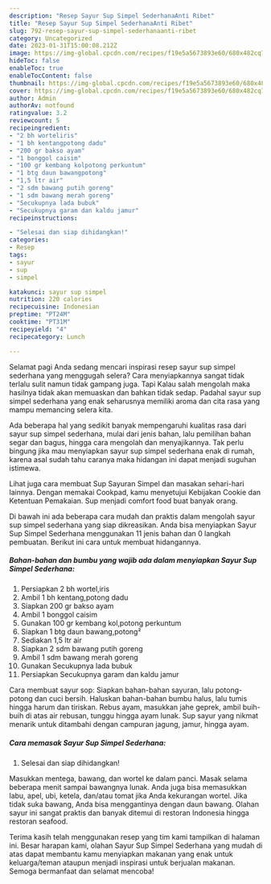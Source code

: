 ```yaml
---
description: "Resep Sayur Sup Simpel SederhanaAnti Ribet"
title: "Resep Sayur Sup Simpel SederhanaAnti Ribet"
slug: 792-resep-sayur-sup-simpel-sederhanaanti-ribet
category: Uncategorized
date: 2023-01-31T15:00:08.212Z
image: https://img-global.cpcdn.com/recipes/f19e5a5673893e60/680x482cq70/sayur-sup-simpel-sederhana-foto-resep-utama.jpg
hideToc: false
enableToc: true
enableTocContent: false
thumbnail: https://img-global.cpcdn.com/recipes/f19e5a5673893e60/680x482cq70/sayur-sup-simpel-sederhana-foto-resep-utama.jpg
cover: https://img-global.cpcdn.com/recipes/f19e5a5673893e60/680x482cq70/sayur-sup-simpel-sederhana-foto-resep-utama.jpg
author: Admin
authorAv: notfound
ratingvalue: 3.2
reviewcount: 5
recipeingredient:
- "2 bh worteliris"
- "1 bh kentangpotong dadu"
- "200 gr bakso ayam"
- "1 bonggol caisim"
- "100 gr kembang kolpotong perkuntum"
- "1 btg daun bawangpotong"
- "1,5 ltr air"
- "2 sdm bawang putih goreng"
- "1 sdm bawang merah goreng"
- "Secukupnya lada bubuk"
- "Secukupnya garam dan kaldu jamur"
recipeinstructions:

- "Selesai dan siap dihidangkan!"
categories:
- Resep
tags:
- sayur
- sup
- simpel

katakunci: sayur sup simpel 
nutrition: 220 calories
recipecuisine: Indonesian
preptime: "PT24M"
cooktime: "PT31M"
recipeyield: "4"
recipecategory: Lunch

---
```



Selamat pagi Anda sedang mencari inspirasi resep sayur sup simpel sederhana yang menggugah selera? Cara menyiapkannya sangat tidak terlalu sulit namun tidak gampang juga. Tapi Kalau salah mengolah maka hasilnya tidak akan memuaskan dan bahkan tidak sedap. Padahal sayur sup simpel sederhana yang enak seharusnya memiliki aroma dan cita rasa yang mampu memancing selera kita.


Ada beberapa hal yang sedikit banyak mempengaruhi kualitas rasa dari sayur sup simpel sederhana, mulai dari jenis bahan, lalu pemilihan bahan segar dan bagus, hingga cara mengolah dan menyajikannya. Tak perlu bingung jika mau menyiapkan sayur sup simpel sederhana enak di rumah, karena asal sudah tahu caranya maka hidangan ini dapat menjadi suguhan istimewa.

Lihat juga cara membuat Sup Sayuran Simpel dan masakan sehari-hari lainnya. Dengan memakai Cookpad, kamu menyetujui Kebijakan Cookie dan Ketentuan Pemakaian. Sup menjadi comfort food buat banyak orang.


Di bawah ini ada beberapa cara mudah dan praktis dalam mengolah sayur sup simpel sederhana yang siap dikreasikan. Anda bisa menyiapkan Sayur Sup Simpel Sederhana menggunakan 11 jenis bahan dan 0 langkah pembuatan. Berikut ini cara untuk membuat hidangannya.

<!--inarticleads1-->

##### Bahan-bahan dan bumbu yang wajib ada dalam menyiapkan Sayur Sup Simpel Sederhana:

1. Persiapkan 2 bh wortel,iris
1. Ambil 1 bh kentang,potong dadu
1. Siapkan 200 gr bakso ayam
1. Ambil 1 bonggol caisim
1. Gunakan 100 gr kembang kol,potong perkuntum
1. Siapkan 1 btg daun bawang,potong²
1. Sediakan 1,5 ltr air
1. Siapkan 2 sdm bawang putih goreng
1. Ambil 1 sdm bawang merah goreng
1. Gunakan Secukupnya lada bubuk
1. Persiapkan Secukupnya garam dan kaldu jamur


Cara membuat sayur sop: Siapkan bahan-bahan sayuran, lalu potong-potong dan cuci bersih. Haluskan bahan-bahan bumbu halus, lalu tumis hingga harum dan tiriskan. Rebus ayam, masukkan jahe geprek, ambil buih-buih di atas air rebusan, tunggu hingga ayam lunak. Sup sayur yang nikmat menarik untuk ditambahi dengan campuran jagung, jamur, hingga ayam. 

<!--inarticleads2-->

##### Cara memasak Sayur Sup Simpel Sederhana:


1. Selesai dan siap dihidangkan!

Masukkan mentega, bawang, dan wortel ke dalam panci. Masak selama beberapa menit sampai bawangnya lunak. Anda juga bisa memasukkan labu, apel, ubi, ketela, dan/atau tomat jika Anda kekurangan wortel. Jika tidak suka bawang, Anda bisa menggantinya dengan daun bawang. Olahan sayur ini sangat praktis dan banyak ditemui di restoran Indonesia hingga restoran seafood. 

Terima kasih telah menggunakan resep yang tim kami tampilkan di halaman ini. Besar harapan kami, olahan Sayur Sup Simpel Sederhana yang mudah di atas dapat membantu kamu menyiapkan makanan yang enak untuk keluarga/teman ataupun menjadi inspirasi untuk berjualan makanan. Semoga bermanfaat dan selamat mencoba!
